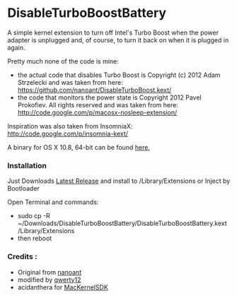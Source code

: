 # DisableTurboBoostBattery

A simple kernel extension to turn off Intel's Turbo Boost when the power adapter is unplugged and, of course, to turn it back on when it is plugged in again.

Pretty much none of the code is mine:

- the actual code that disables Turbo Boost is Copyright (c) 2012 Adam Strzelecki and was taken from here: https://github.com/nanoant/DisableTurboBoost.kext/
- the code that monitors the power state is Copyright 2012 Pavel Prokofiev. All rights reserved and was taken from here: http://code.google.com/p/macosx-nosleep-extension/

Inspiration was also taken from InsomniaX: http://code.google.com/p/insomnia-kext/

A binary for OS X 10.8, 64-bit can be found [here.](http://osxlatitude.com/index.php?/topic/2263-disable-intel-turbo-boost-on-battery-power/)

### Installation

Just Downloads [Latest Release](https://github.com/asepms92/DisableTurboBoostBattery/releases) and install to /Library/Extensions or Inject by Bootloader

Open Terminal and commands:

- sudo cp -R ~/Downloads/DisableTurboBoostBattery/DisableTurboBoostBattery.kext /Library/Extensions
- then reboot

### Credits :

- Original from [nanoant](https://github.com/nanoant/DisableTurboBoost.kext)
- modified by [qwerty12](https://github.com/qwerty12/DisableTurboBoostBattery)
- acidanthera for [MacKernelSDK](https://github.com/acidanthera/MacKernelSDK)